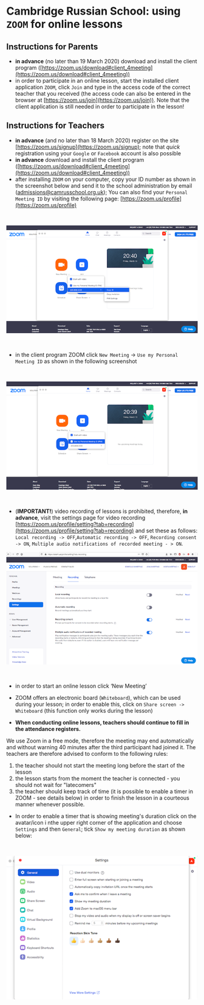 # Cambridge Russian School: using `ZOOM` for online lessons

## Instructions for Parents

* **in advance** (no later than 19 March 2020) download and install the client program ([https://zoom.us/download#client_4meeting](https://zoom.us/download#client_4meeting))
* in order to participate in an online lesson, start the installed client application `ZOOM`, click `Join` and type in the access code of the correct teacher that you received (the access code can also be entered in the browser at [https://zoom.us/join](https://zoom.us/join)). Note that the client application is still needed in order to participate in the lesson!

## Instructions for Teachers
* **in advance** (and no later than 18 March 2020) register on the site [https://zoom.us/signup](https://zoom.us/signup); note that *quick* registration using your `Google` or `Facebook` account is also possible
* **in advance** download and install the client program ([https://zoom.us/download#client_4meeting](https://zoom.us/download#client_4meeting))
* after installing `ZOOM` on your computer, copy your ID number as shown in the screenshot below and send it to the school administration by email (admissions@camrusschool.org.uk); You can also find your `Personal Meeting ID` by visiting the following page: [https://zoom.us/profile](https://zoom.us/profile)

&nbsp;

![alt text](figures/copy-ID.png)

&nbsp;

* in the client program ZOOM click `New Meeting` -> `Use my Personal Meeting ID` as shown in the following screenshot

&nbsp;

![alt text](figures/use-my-personal-meeting-ID.png)

&nbsp;

* (**IMPORTANT!**) video recording of lessons is prohibited, therefore, **in advance**, visit the settings page for video recording [https://zoom.us/profile/setting?tab=recording](https://zoom.us/profile/setting?tab=recording) and set these as follows: `Local recording -> OFF`,`Automatic recording -> OFF`, `Recording consent -> ON`, `Multiple audio notifications of recorded meeting - > ON`.
&nbsp;

![alt text](figures/recordings-settings.png)

&nbsp;

* in order to start an online lesson click ‘New Meeting’

* ZOOM offers an electronic board (`Whiteboard`), which can be used during your lesson; in order to enable this, click on `Share screen -> Whiteboard` (this function only works during the lesson)

* **When conducting online lessons, teachers should continue to fill in the attendance registers.**


We use Zoom  in a free mode, therefore the meeting may end automatically and without warning 40 minutes after the third participant had joined it. The teachers are therefore advised to conform to the following rules:
1. the teacher should not start the meeting long before the start of the lesson
2. the lesson starts from the moment the teacher is connected - you should not wait for "latecomers"
3. the teacher should keep track of time (it is possible to enable a timer in ZOOM - see details below) in order to finish the lesson in a courteous manner whenever possible.

* In order to enable a timer that is showing meeting's duration click on the avatar/icon i nthe upper right corner of the application and choose `Settings` and then `General`; tick `Show my meeting duration` as shown below:

&nbsp;

![alt text](figures/show-meeting-duration.png)